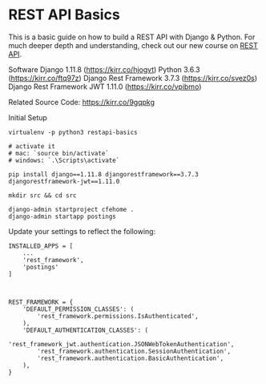 # REST API Basics

This is a basic guide on how to build a REST API with Django & Python. For much deeper depth and understanding, check out our new course on [REST API](https://kirr.co/rfqyre).


Software
Django 1.11.8 (https://kirr.co/hjogvt)
Python 3.6.3 (https://kirr.co/ftq97z)
Django Rest Framework 3.7.3 (https://kirr.co/svez0s)
Django Rest Framework JWT 1.11.0 (https://kirr.co/vpibmo)

Related Source Code: https://kirr.co/9gqpkg


Initial Setup
```
virtualenv -p python3 restapi-basics

# activate it 
# mac: `source bin/activate`
# windows: `.\Scripts\activate`

pip install django==1.11.8 djangorestframework==3.7.3 djangorestframework-jwt==1.11.0

mkdir src && cd src

django-admin startproject cfehome .
django-admin startapp postings
```



Update your settings to reflect the following:

```
INSTALLED_APPS = [
    ...
    'rest_framework',
    'postings'
]



REST_FRAMEWORK = {
    'DEFAULT_PERMISSION_CLASSES': (
        'rest_framework.permissions.IsAuthenticated',
    ),
    'DEFAULT_AUTHENTICATION_CLASSES': (
        'rest_framework_jwt.authentication.JSONWebTokenAuthentication',
        'rest_framework.authentication.SessionAuthentication',
        'rest_framework.authentication.BasicAuthentication',
    ),
}
```








